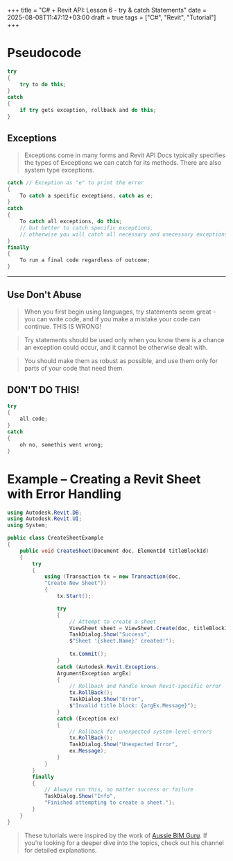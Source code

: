 +++
title = "C# + Revit API: Lesson 6 - try & catch Statements"
date = 2025-08-08T11:47:12+03:00
draft = true
tags = ["C#", "Revit", "Tutorial"]
+++

# Pseudocode

```C#
try 
{
	try to do this;
}
catch
{
	if try gets exception, rollback and do this;
}
```

## Exceptions

 >Exceptions come in many forms and Revit API Docs typically specifies the types of Exceptions we can catch for its methods. There are also system type exceptions.
 
```C#
catch // Exception as "e" to print the error
{
	To catch a specific exceptions, catch as e;
}
catch
{
	To catch all exceptions, do this; 
	// but better to catch specific exceptions, 
	// otherwise you will catch all necessary and unecessary exceptions.
}
finally
{
	To run a final code regardless of outcome;
}
```

---
## Use Don't Abuse
 > When you first begin using languages, try statements seem great - you can write code, and if you make a mistake your code can continue. THIS IS WRONG!

 > Try statements should be used only when you know there is a chance an exception could occur, and it cannot be otherwise dealt with. 

 > You should make them as robust as possible, and use them only for parts of your code that need them.
 
## DON'T DO THIS!
```C#
try
{
	all code;
}
catch
{
	oh no, somethis went wrong;
}
```

# Example – Creating a Revit Sheet with Error Handling

```C#
using Autodesk.Revit.DB;
using Autodesk.Revit.UI;
using System;

public class CreateSheetExample
{
    public void CreateSheet(Document doc, ElementId titleBlockId)
    {
        try
        {
            using (Transaction tx = new Transaction(doc, 
            "Create New Sheet"))
            {
                tx.Start();

                try
                {
                    // Attempt to create a sheet
                    ViewSheet sheet = ViewSheet.Create(doc, titleBlockId);
                    TaskDialog.Show("Success", 
                    $"Sheet '{sheet.Name}' created!");
                    
                    tx.Commit();
                }
                catch (Autodesk.Revit.Exceptions.
                ArgumentException argEx)
                {
                    // Rollback and handle known Revit-specific error
                    tx.RollBack();
                    TaskDialog.Show("Error", 
                    $"Invalid title block: {argEx.Message}");
                }
                catch (Exception ex)
                {
                    // Rollback for unexpected system-level errors
                    tx.RollBack();
                    TaskDialog.Show("Unexpected Error", 
                    ex.Message);
                }
            }
        }
        finally
        {
            // Always run this, no matter success or failure
            TaskDialog.Show("Info", 
            "Finished attempting to create a sheet.");
        }
    }
}
```

> These tutorials were inspired by the work of [Aussie BIM Guru](https://www.youtube.com/@AussieBIMGuru). If you’re looking for a deeper dive into the topics, check out his channel for detailed explanations.